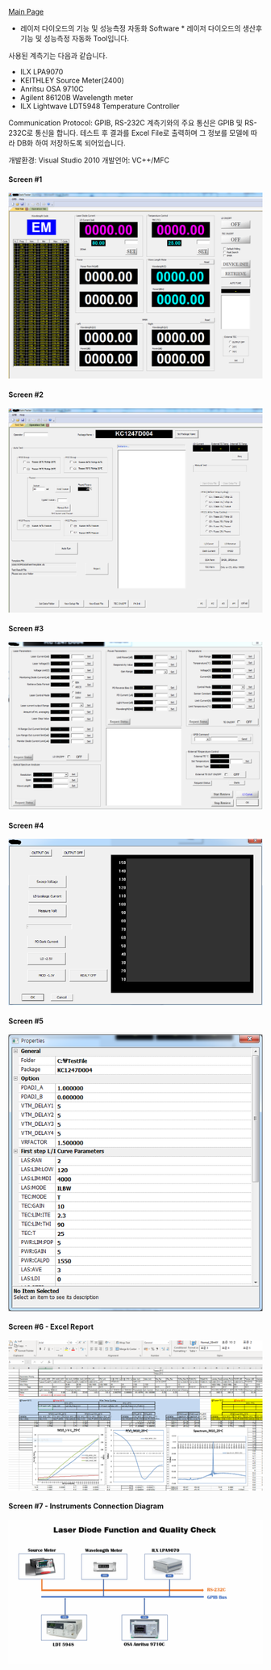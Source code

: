 [Main Page](readme.md)

* 레이저 다이오드의 기능 및 성능측정 자동화 Software *
레이저 다이오드의 생산후 기능 및 성능측정 자동화 Tool입니다.

사용된 계측기는 다음과 같습니다.
* ILX LPA9070
* KEITHLEY Source Meter(2400)
* Anritsu OSA 9710C
* Agilent 86120B Wavelength meter
* ILX Lightwave LDT5948 Temperature Controller

Communication Protocol: GPIB, RS-232C
계측기와의 주요 통신은 GPIB 및 RS-232C로 통신을 합니다.
테스트 후 결과를 Excel File로 출력하며 그 정보를 모델에 
따라 DB화 하여 저장하도록 되어있습니다.

개발환경: Visual Studio 2010
개발언어: VC++/MFC

#### Screen #1 ####
![Software Screen1](/images/Gui-c1.PNG)
#### Screen #2 ####
![Software Screen2](/images/Gui-c2.PNG)
#### Screen #3 ####
![Software Screen3](/images/Gui-c3.PNG)
#### Screen #4 ####
![Software Screen4](/images/Gui-c4.PNG)
#### Screen #5 ####
![Software Screen5](/images/Gui-c5.PNG)
#### Screen #6 - Excel Report ####
![Software Screen6](/images/excelReport.PNG)
#### Screen #7 - Instruments Connection Diagram ####
![Software Screen6](/images/LD-SigLine.png)
